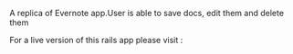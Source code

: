 
A replica of Evernote app.User is able to save docs, edit them and delete them

For a live version of this rails app please visit :
